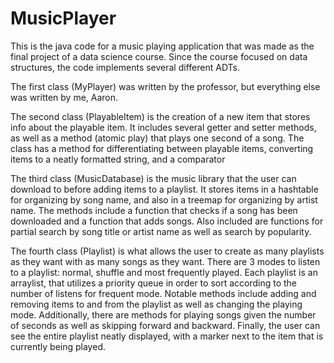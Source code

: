 # MusicPlayer
This is the java code for a music playing application that was made as the final project of a data science course. 
Since the course focused on data structures, the code implements several different ADTs.

The first class (MyPlayer) was written by the professor, but everything else was written by me, Aaron.

The second class (PlayableItem) is the creation of a new item that stores info about the playable item. 
It includes several getter and setter methods, as well as a method (atomic play) that plays one second of a song. 
The class has a method for differentiating between playable items, converting items to a neatly formatted string, and a comparator

The third class (MusicDatabase) is the music library that the user can download to before adding items to a playlist. 
It stores items in a hashtable for organizing by song name, and also in a treemap for organizing by artist name. 
The methods include a function that checks if a song has been downloaded and a function that adds songs. 
Also included are functions for partial search by song title or artist name as well as search by popularity.

The fourth class (Playlist) is what allows the user to create as many playlists as they want with as many songs as they want. 
There are 3 modes to listen to a playlist: normal, shuffle and most frequently played. 
Each playlist is an arraylist, that utilizes a priority queue in order to sort according to the number of listens for frequent mode.
Notable methods include adding and removing items to and from the playlist as well as changing the playing mode. 
Additionally, there are methods for playing songs given the number of seconds as well as skipping forward and backward. 
Finally, the user can see the entire playlist neatly displayed, with a marker next to the item that is currently being played.
